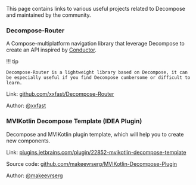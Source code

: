This page contains links to various useful projects related to Decompose and maintained by the community.

### Decompose-Router

A Compose-multiplatform navigation library that leverage Decompose to create an API inspired by [Conductor](https://github.com/bluelinelabs/Conductor).

!!! tip

    Decompose-Router is a lightweight library based on Decompose, it can be especially useful if you find Decompose cumbersome or difficult to learn.

Link: [github.com/xxfast/Decompose-Router](https://github.com/xxfast/Decompose-Router)

Author: [@xxfast](https://github.com/xxfast)

### MVIKotlin Decompose Template (IDEA Plugin)

Decompose and MVIKotlin plugin template, which will help you to create new components.

Link: [plugins.jetbrains.com/plugin/22852-mvikotlin-decompose-template](https://plugins.jetbrains.com/plugin/22852-mvikotlin-decompose-template)

Source code: [github.com/makeevrserg/MVIKotlin-Decompose-Plugin](https://github.com/makeevrserg/MVIKotlin-Decompose-Plugin)

Author: [@makeevrserg](https://github.com/makeevrserg)

